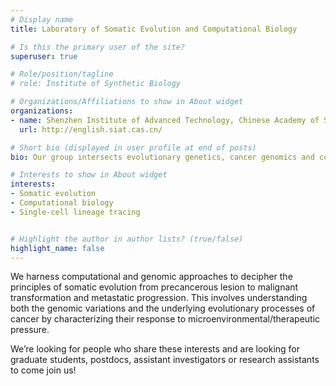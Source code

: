 ```yaml
---
# Display name
title: Laboratory of Somatic Evolution and Computational Biology

# Is this the primary user of the site?
superuser: true

# Role/position/tagline
# role: Institute of Synthetic Biology

# Organizations/Affiliations to show in About widget
organizations:
- name: Shenzhen Institute of Advanced Technology, Chinese Academy of Sciences
  url: http://english.siat.cas.cn/

# Short bio (displayed in user profile at end of posts)
bio: Our group intersects evolutionary genetics, cancer genomics and computational modeling to decipher the evolutionary dynamics of tumor growth and metastasis.

# Interests to show in About widget
interests:
- Somatic evolution
- Computational biology
- Single-cell lineage tracing


# Highlight the author in author lists? (true/false)
highlight_name: false
---
```


We harness computational and genomic approaches to decipher the principles of somatic evolution from precancerous lesion to malignant transformation and metastatic progression. This involves understanding both the genomic variations and the underlying evolutionary processes of cancer by characterizing their response to microenvironmental/therapeutic pressure.

We’re looking for people who share these interests and are looking for graduate students, postdocs, assistant investigators or research assistants to come join us!
